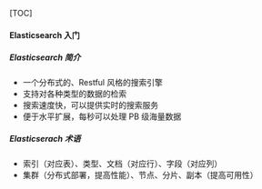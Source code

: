 [TOC]

#### Elasticsearch 入门

##### Elasticsearch 简介

- 一个分布式的、Restful 风格的搜索引擎
- 支持对各种类型的数据的检索
- 搜索速度快，可以提供实时的搜索服务
- 便于水平扩展，每秒可以处理 PB 级海量数据

##### Elasticserach 术语

- 索引（对应表）、类型、文档（对应行）、字段（对应列）
- 集群（分布式部署，提高性能）、节点、分片、副本（提高可用性）



